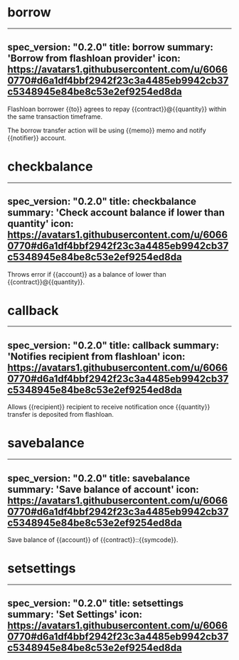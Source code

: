 <h1 class="contract">borrow</h1>

---
spec_version: "0.2.0"
title: borrow
summary: 'Borrow from flashloan provider'
icon: https://avatars1.githubusercontent.com/u/60660770#d6a1df4bbf2942f23c3a4485eb9942cb37c5348945e84be8c53e2ef9254ed8da
---

Flashloan borrower {{to}} agrees to repay {{contract}}@{{quantity}} within the same transaction timeframe.

The borrow transfer action will be using {{memo}} memo and notify {{notifier}} account.

<h1 class="contract">checkbalance</h1>

---
spec_version: "0.2.0"
title: checkbalance
summary: 'Check account balance if lower than quantity'
icon: https://avatars1.githubusercontent.com/u/60660770#d6a1df4bbf2942f23c3a4485eb9942cb37c5348945e84be8c53e2ef9254ed8da
---

Throws error if {{account}} as a balance of lower than {{contract}}@{{quantity}}.

<h1 class="contract">callback</h1>

---
spec_version: "0.2.0"
title: callback
summary: 'Notifies recipient from flashloan'
icon: https://avatars1.githubusercontent.com/u/60660770#d6a1df4bbf2942f23c3a4485eb9942cb37c5348945e84be8c53e2ef9254ed8da
---

Allows {{recipient}} recipient to receive notification once {{quantity}} transfer is deposited from flashloan.

<h1 class="contract">savebalance</h1>

---
spec_version: "0.2.0"
title: savebalance
summary: 'Save balance of account'
icon: https://avatars1.githubusercontent.com/u/60660770#d6a1df4bbf2942f23c3a4485eb9942cb37c5348945e84be8c53e2ef9254ed8da
---

Save balance of {{account}} of {{contract}}::{{symcode}}.

<h1 class="contract">setsettings</h1>

---
spec_version: "0.2.0"
title: setsettings
summary: 'Set Settings'
icon: https://avatars1.githubusercontent.com/u/60660770#d6a1df4bbf2942f23c3a4485eb9942cb37c5348945e84be8c53e2ef9254ed8da
---
